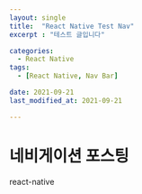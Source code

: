 ```yaml
---
layout: single
title:  "React Native Test Nav"
excerpt : "테스트 글입니다"

categories:
  - React Native
tags: 
  - [React Native, Nav Bar]

date: 2021-09-21
last_modified_at: 2021-09-21

---
```


# 네비게이션 포스팅
react-native
